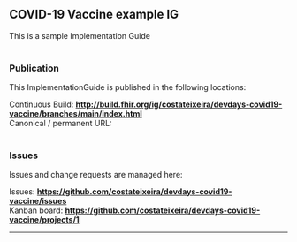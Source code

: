 COVID-19 Vaccine example IG
---
This is a sample Implementation Guide
<br> </br>
###
### Publication
This ImplementationGuide is published in the following locations:

Continuous Build: __http://build.fhir.org/ig/costateixeira/devdays-covid19-vaccine/branches/main/index.html__  
Canonical / permanent URL: 
<br> </br>

### Issues
Issues and change requests are managed here:  

Issues:  __https://github.com/costateixeira/devdays-covid19-vaccine/issues__  
Kanban board:  __https://github.com/costateixeira/devdays-covid19-vaccine/projects/1__  

---
